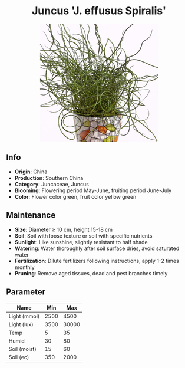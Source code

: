 <h1 align='center'>Juncus 'J. effusus Spiralis'</h1>
<p align="center">
    <img 
        align='center'
        width='320'
        src="../images/juncus j effusus spiralis.png" 
        alt='Juncus 'J. effusus Spiralis'' />
</p>

## Info

 - **Origin**: China
 - **Production**: Southern China
 - **Category**: Juncaceae, Juncus
 - **Blooming**: Flowering period May-June, fruiting period June-July
 - **Color**: Flower color green, fruit color yellow green

## Maintenance

 - **Size**: Diameter ≥ 10 cm, height 15-18 cm
 - **Soil**: Soil with loose texture or soil with specific nutrients
 - **Sunlight**: Like sunshine, slightly resistant to half shade
 - **Watering**: Water thoroughly after soil surface dries, avoid saturated water
 - **Fertilization**: Dilute fertilizers following instructions, apply 1-2 times monthly
 - **Pruning**: Remove aged tissues, dead and pest branches timely

## Parameter

| Name         | Min  | Max   |
|--------------|------|-------|
| Light (mmol) | 2500 | 4500  |
| Light (lux)  | 3500 | 30000 |
| Temp         | 5    | 35    |
| Humid        | 30   | 80    |
| Soil (moist) | 15   | 60    |
| Soil (ec)    | 350  | 2000  |